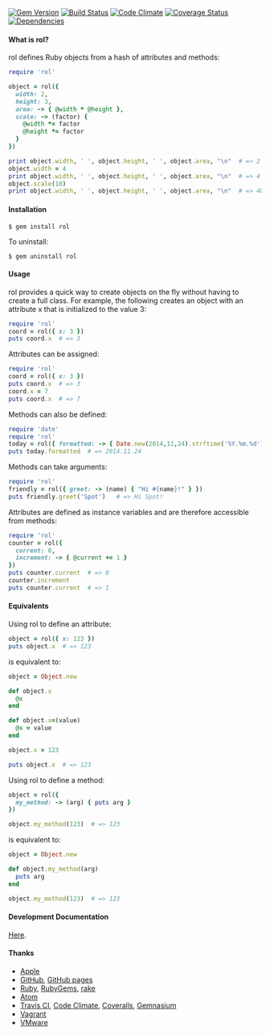 [![Gem Version](https://badge.fury.io/rb/rol.svg)](http://badge.fury.io/rb/rol)
[![Build Status](https://travis-ci.org/milewdev/rol.svg?branch=master)](https://travis-ci.org/milewdev/rol)
[![Code Climate](https://codeclimate.com/github/milewdev/rol.png)](https://codeclimate.com/github/milewdev/rol)
[![Coverage Status](https://coveralls.io/repos/milewdev/rol/badge.png?branch=master)](https://coveralls.io/r/milewdev/rol?branch=master)
[![Dependencies](https://gemnasium.com/milewdev/rol.svg)](https://gemnasium.com/milewdev/rol)


#### What is rol?
rol defines Ruby objects from a hash of attributes and methods:

```ruby
require 'rol'

object = rol({
  width: 2,
  height: 3,
  area: -> { @width * @height },
  scale: -> (factor) {
    @width *= factor
    @height *= factor
  }
})

print object.width, ' ', object.height, ' ', object.area, "\n"  # => 2 3 6
object.width = 4
print object.width, ' ', object.height, ' ', object.area, "\n"  # => 4 3 12
object.scale(10)
print object.width, ' ', object.height, ' ', object.area, "\n"  # => 40 30 1200
```


#### Installation

```shell
$ gem install rol
```

To uninstall:

```shell
$ gem uninstall rol
```


#### Usage

rol provides a quick way to create objects on the fly without having to create
a full class.  For example, the following creates an object with an attribute x
that is initialized to the value 3:

```ruby
require 'rol'
coord = rol({ x: 3 })
puts coord.x  # => 3
```

Attributes can be assigned:

```ruby
require 'rol'
coord = rol({ x: 3 })
puts coord.x  # => 3
coord.x = 7
puts coord.x  # => 7
```

Methods can also be defined:

```ruby
require 'date'
require 'rol'
today = rol({ formatted: -> { Date.new(2014,11,24).strftime('%Y.%m.%d') } })
puts today.formatted  # => 2014.11.24
```

Methods can take arguments:

```ruby
require 'rol'
friendly = rol({ greet: -> (name) { "Hi #{name}!" } })
puts friendly.greet('Spot')   # => Hi Spot!
```

Attributes are defined as instance variables and are therefore accessible
from methods:

```ruby
require 'rol'
counter = rol({
  current: 0,
  increment: -> { @current += 1 }
})
puts counter.current  # => 0
counter.increment
puts counter.current  # => 1
```


#### Equivalents

Using rol to define an attribute:

```ruby
object = rol({ x: 123 })
puts object.x  # => 123
```

is equivalent to:

```ruby
object = Object.new

def object.x
  @x
end

def object.x=(value)
  @x = value
end

object.x = 123

puts object.x  # => 123
```

Using rol to define a method:

```ruby
object = rol({
  my_method: -> (arg) { puts arg }
})

object.my_method(123)  # => 123
```

is equivalent to:

```ruby
object = Object.new

def object.my_method(arg)
  puts arg
end

object.my_method(123)  # => 123
```


#### Development Documentation
[Here](notes/DEVELOPMENT_README.md).


#### Thanks
- [Apple](http://www.apple.com)
- [GitHub](https://github.com), [GitHub pages](http://pages.github.com)
- [Ruby](http://www.ruby-lang.org), [RubyGems](https://rubygems.org), [rake](http://rake.rubyforge.org)
- [Atom](https://atom.io)
- [Travis CI](https://travis-ci.org), [Code Climate](https://codeclimate.com), [Coveralls](https://coveralls.io), [Gemnasium](https://gemnasium.com/)
- [Vagrant](https://www.vagrantup.com)
- [VMware](http://www.vmware.com)
